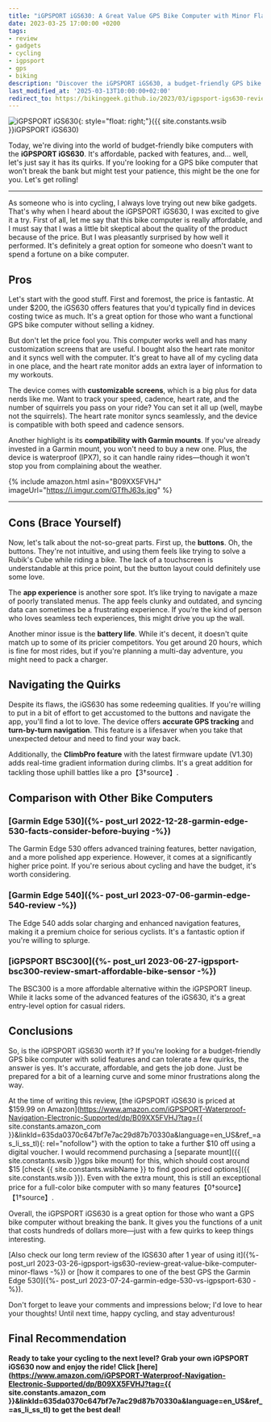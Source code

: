 ```yaml
---
title: "iGPSPORT iGS630: A Great Value GPS Bike Computer with Minor Flaws"
date: 2023-03-25 17:00:00 +0200
tags:
- review
- gadgets
- cycling
- igpsport
- gps
- biking
description: "Discover the iGPSPORT iGS630, a budget-friendly GPS bike computer with impressive features and a few drawbacks. Read our updated in-depth review now."
last_modified_at: '2025-03-13T10:00:00+02:00'
redirect_to: https://bikinggeek.github.io/2023/03/igpsport-igs630-review-great-value-bike-computer-minor-flaws.html
---
```


![iGPSPORT iGS630](https://i.imgur.com/GTfhJ63m.jpg){: style="float: right;"}({{ site.constants.wsib }}iGPSPORT iGS630)

Today, we're diving into the world of budget-friendly bike computers with the **iGPSPORT iGS630**. It's affordable, packed with features, and... well, let's just say it has its quirks. If you're looking for a GPS bike computer that won't break the bank but might test your patience, this might be the one for you. Let's get rolling!

---

As someone who is into cycling, I always love trying out new bike gadgets. That's why when I heard about the iGPSPORT iGS630, I was excited to give it a try. First of all, let me say that this bike computer is really affordable, and I must say that I was a little bit skeptical about the quality of the product because of the price. But I was pleasantly surprised by how well it performed. It's definitely a great option for someone who doesn't want to spend a fortune on a bike computer.

## Pros

Let's start with the good stuff. First and foremost, the price is fantastic. At under $200, the iGS630 offers features that you'd typically find in devices costing twice as much. It's a great option for those who want a functional GPS bike computer without selling a kidney.

But don't let the price fool you. This computer works well and has many customization screens that are useful. I bought also the heart rate monitor and it syncs well with the computer. It's great to have all of my cycling data in one place, and the heart rate monitor adds an extra layer of information to my workouts.

The device comes with **customizable screens**, which is a big plus for data nerds like me. Want to track your speed, cadence, heart rate, and the number of squirrels you pass on your ride? You can set it all up (well, maybe not the squirrels). The heart rate monitor syncs seamlessly, and the device is compatible with both speed and cadence sensors.

Another highlight is its **compatibility with Garmin mounts**. If you've already invested in a Garmin mount, you won't need to buy a new one. Plus, the device is waterproof (IPX7), so it can handle rainy rides—though it won't stop you from complaining about the weather.

{% include amazon.html asin="B09XX5FVHJ" imageUrl="https://i.imgur.com/GTfhJ63s.jpg" %}

---

## Cons (Brace Yourself)

Now, let's talk about the not-so-great parts. First up, the **buttons**. Oh, the buttons. They're not intuitive, and using them feels like trying to solve a Rubik's Cube while riding a bike. The lack of a touchscreen is understandable at this price point, but the button layout could definitely use some love.

The **app experience** is another sore spot. It’s like trying to navigate a maze of poorly translated menus. The app feels clunky and outdated, and syncing data can sometimes be a frustrating experience. If you’re the kind of person who loves seamless tech experiences, this might drive you up the wall.

Another minor issue is the **battery life**. While it's decent, it doesn't quite match up to some of its pricier competitors. You get around 20 hours, which is fine for most rides, but if you're planning a multi-day adventure, you might need to pack a charger.

## Navigating the Quirks

Despite its flaws, the iGS630 has some redeeming qualities. If you're willing to put in a bit of effort to get accustomed to the buttons and navigate the app, you'll find a lot to love. The device offers **accurate GPS tracking** and **turn-by-turn navigation**. This feature is a lifesaver when you take that unexpected detour and need to find your way back.

Additionally, the **ClimbPro feature** with the latest firmware update (V1.30) adds real-time gradient information during climbs. It's a great addition for tackling those uphill battles like a pro【3†source】.

## Comparison with Other Bike Computers

### [Garmin Edge 530]({%- post_url 2022-12-28-garmin-edge-530-facts-consider-before-buying -%})
The Garmin Edge 530 offers advanced training features, better navigation, and a more polished app experience. However, it comes at a significantly higher price point. If you're serious about cycling and have the budget, it's worth considering.

### [Garmin Edge 540]({%- post_url 2023-07-06-garmin-edge-540-review -%})
The Edge 540 adds solar charging and enhanced navigation features, making it a premium choice for serious cyclists. It's a fantastic option if you're willing to splurge.

### [iGPSPORT BSC300]({%- post_url 2023-06-27-igpsport-bsc300-review-smart-affordable-bike-sensor -%})
The BSC300 is a more affordable alternative within the iGPSPORT lineup. While it lacks some of the advanced features of the iGS630, it's a great entry-level option for casual riders.

## Conclusions

So, is the iGPSPORT iGS630 worth it? If you're looking for a budget-friendly GPS bike computer with solid features and can tolerate a few quirks, the answer is yes. It's accurate, affordable, and gets the job done. Just be prepared for a bit of a learning curve and some minor frustrations along the way.

At the time of writing this review, [the iGPSPORT iGS630 is priced at $159.99 on Amazon](https://www.amazon.com/iGPSPORT-Waterproof-Navigation-Electronic-Supported/dp/B09XX5FVHJ?tag={{ site.constants.amazon_com }}&linkId=635da0370c647bf7e7ac29d87b70330a&language=en_US&ref_=as_li_ss_tl){: rel="nofollow"} with the option to take a further $10 off using a digital voucher. I would recommend purchasing a [separate mount]({{ site.constants.wsib }}gps bike mount) for this, which should cost around $15 [check {{ site.constants.wsibName }} to find good priced options]({{ site.constants.wsib }}). Even with the extra mount, this is still an exceptional price for a full-color bike computer with so many features【0†source】【1†source】.

Overall, the iGPSPORT iGS630 is a great option for those who want a GPS bike computer without breaking the bank. It gives you the functions of a unit that costs hundreds of dollars more—just with a few quirks to keep things interesting.

[Also check our long term review of the IGS630 after 1 year of using it]({%- post_url 2023-03-26-igpsport-igs630-review-great-value-bike-computer-minor-flaws -%}) or [how it compares to one of the best GPS the Garmin Edge 530]({%- post_url 2023-07-24-garmin-edge-530-vs-igpsport-630 -%}).

Don't forget to leave your comments and impressions below; I'd love to hear your thoughts! Until next time, happy cycling, and stay adventurous!

## Final Recommendation

**Ready to take your cycling to the next level? Grab your own iGPSPORT iGS630 now and enjoy the ride! Click [here](https://www.amazon.com/iGPSPORT-Waterproof-Navigation-Electronic-Supported/dp/B09XX5FVHJ?tag={{ site.constants.amazon_com }}&linkId=635da0370c647bf7e7ac29d87b70330a&language=en_US&ref_=as_li_ss_tl) to get the best deal!**
